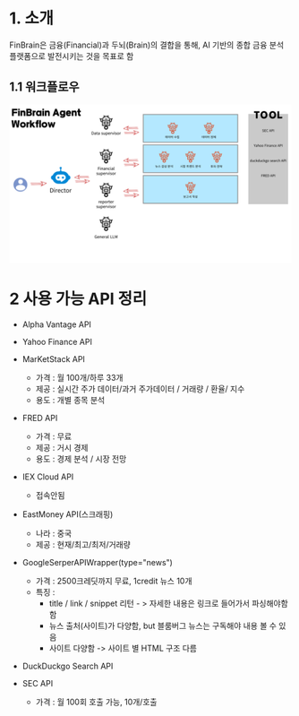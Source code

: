 # 1. 소개
FinBrain은 금융(Financial)과 두뇌(Brain)의 결합을 통해, AI 기반의 종합 금융 분석 플랫폼으로 발전시키는 것을 목표로 함

## 1.1 워크플로우
![alt text](img/finbrain_workflow.png)



# 2 사용 가능 API 정리
- Alpha Vantage API 
- Yahoo Finance API 
- MarKetStack API
    - 가격 : 월 100개/하루 33개
    - 제공 : 실시간 주가 데이터/과거 주가데이터 / 거래량 / 환율/ 지수
    - 용도 : 개별 종목 분석 

- FRED API
    - 가격 : 무료
    - 제공 : 거시 경제 
    - 용도 : 경제 분석 / 시장 전망

- IEX Cloud API
    - 접속안됨 

- EastMoney API(스크래핑) 
    - 나라 : 중국 
    - 제공 : 현재/최고/최저/거래량

- GoogleSerperAPIWrapper(type="news")
    - 가격 : 2500크레딧까지 무료, 1credit  뉴스 10개
    - 특징 : 
        - title / link / snippet 리턴 - > 자세한 내용은 링크로 들어가서 파싱해야함함
        - 뉴스 출처(사이트)가 다양함, but 블룸버그 뉴스는 구독해야 내용 볼 수 있음
        - 사이트 다양함 -> 사이트 별 HTML 구조 다름

- DuckDuckgo Search API

- SEC API
    - 가격 : 월 100회 호출 가능, 10개/호출
